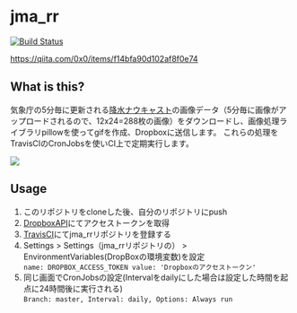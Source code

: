 # jma_rr
[![Build Status](https://travis-ci.org/0x0u/jma_rr.svg?branch=master)](https://travis-ci.org/0x0u/jma_rr)

https://qiita.com/0x0/items/f14bfa90d102af8f0e74

## What is this?
気象庁の5分毎に更新される[降水ナウキャスト]( https://www.jma.go.jp/jp/radnowc)の画像データ（5分毎に画像がアップロードされるので、12x24=288枚の画像）をダウンロードし、画像処理ライブラリpillowを使ってgifを作成、Dropboxに送信します。 これらの処理をTravisCIのCronJobsを使いCI上で定期実行します。

<img src="https://user-images.githubusercontent.com/34241526/50583477-cabc1b80-0eac-11e9-81f2-5afe2947baa6.gif">

## Usage
1. このリポジトリをcloneした後、自分のリポジトリにpush
2. [DropboxAPI](https://www.dropbox.com/developers/apps)にてアクセストークンを取得
3. [TravisCI](https://travis-ci.org/)にてjma_rrリポジトリを登録する
4. Settings > Settings（jma_rrリポジトリの） > EnvironmentVariables(DropBoxの環境変数)を設定  
```name: DROPBOX_ACCESS_TOKEN value: 'Dropboxのアクセストークン'```
5. 同じ画面でCronJobsの設定(Intervalをdailyにした場合は設定した時間を起点に24時間後に実行される)  
```Branch: master, Interval: daily, Options: Always run```
